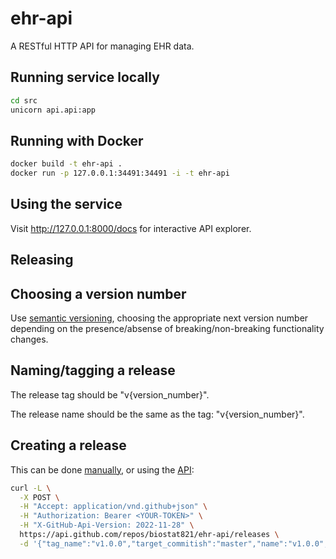 # ehr-api

A RESTful HTTP API for managing EHR data.

## Running service locally

```bash
cd src
unicorn api.api:app
```

## Running with Docker

```bash
docker build -t ehr-api .
docker run -p 127.0.0.1:34491:34491 -i -t ehr-api
```

## Using the service

Visit http://127.0.0.1:8000/docs for interactive API explorer.

## Releasing

## Choosing a version number

Use [semantic versioning](https://semver.org/), choosing the appropriate next version number depending on the presence/absense of breaking/non-breaking functionality changes.

## Naming/tagging a release

The release tag should be "v{version_number}".

The release name should be the same as the tag: "v{version_number}".

## Creating a release

This can be done [manually](https://docs.github.com/en/repositories/releasing-projects-on-github/managing-releases-in-a-repository#creating-a-release), or using the [API](https://docs.github.com/en/rest/releases/releases?apiVersion=2022-11-28#create-a-release):

```bash
curl -L \
  -X POST \
  -H "Accept: application/vnd.github+json" \
  -H "Authorization: Bearer <YOUR-TOKEN>" \
  -H "X-GitHub-Api-Version: 2022-11-28" \
  https://api.github.com/repos/biostat821/ehr-api/releases \
  -d '{"tag_name":"v1.0.0","target_commitish":"master","name":"v1.0.0","draft":false,"prerelease":false,"generate_release_notes":false}'
```
